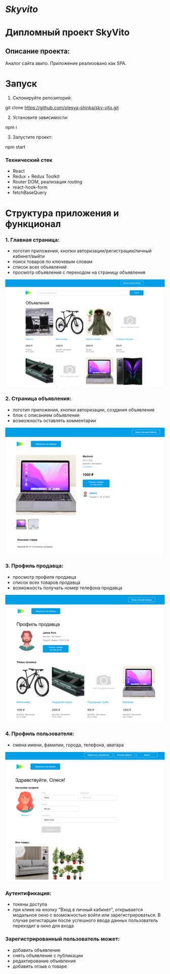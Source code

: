 # **_Skyvito_**

# Дипломный проект SkyVito

## Описание проекта:

Аналог сайта авито.
Приложение реализовано как SPA.

# Запуск

1. Склонируйте репозиторий:

git clone https://github.com/olesya-shinka/sky-vito.git

2. Установите зависимости:

npm i

3. Запустите проект:

npm start

### Технический стек

- React
- Redux + Redux Toolkit
- Router DOM, реализация routing
- react-hook-form
- fetchBaseQuery

# Структура приложения и функционал

### 1. Главная страница:

- логотип приложения, кнопки авторизации/регистрации/личный кабинет/выйти
- поиск товаров по ключевым словам
- список всех объявлений
- просмотр объявления с переходом на страницу объявления

![главная страница](image.png)

### 2. Страница объявления:

- логотип приложения, кнопки авторизации, создания объявления
- блок с описанием объявления
- возможность оставлять комментарии

![страница товара](image-1.png)

### 3. Профиль продавца:

- просмотр профиля продавца
- список всех товаров продавца
- возможность получать номер телефона продавца

![профиль продавца](image-2.png)

### 4. Профиль пользователя:

- смена имени, фамилии, города, телефона, аватара

![профиль пользователя](image-3.png)

### Аутентификация:

- токены доступа
- при клике на кнопку "Вход в личный кабинет", открывается модальное окно с возможностью войти или зарегистрироваться. В случае регистарции после успешного ввода данных пользователь переходит в окно для входа

### Зарегистрированный пользователь может:

- добавить объявление
- снять объявление с публикации
- редактирование объявления
- добавить отзыв о товаре
